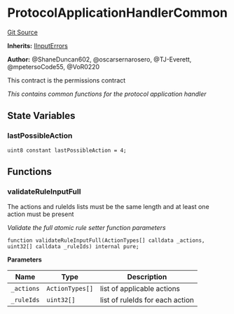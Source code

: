 # ProtocolApplicationHandlerCommon
[Git Source](https://github.com/thrackle-io/tron/blob/1ba87bf9bb403411ce677f8e83126c3bf8cfa713/src/client/application/ProtocolApplicationHandlerCommon.sol)

**Inherits:**
[IInputErrors](/src/common/IErrors.sol/interface.IInputErrors.md)

**Author:**
@ShaneDuncan602, @oscarsernarosero, @TJ-Everett, @mpetersoCode55, @VoR0220

This contract is the permissions contract

*This contains common functions for the protocol application handler*


## State Variables
### lastPossibleAction

```solidity
uint8 constant lastPossibleAction = 4;
```


## Functions
### validateRuleInputFull

The actions and ruleIds lists must be the same length and at least one action must be present

*Validate the full atomic rule setter function parameters*


```solidity
function validateRuleInputFull(ActionTypes[] calldata _actions, uint32[] calldata _ruleIds) internal pure;
```
**Parameters**

|Name|Type|Description|
|----|----|-----------|
|`_actions`|`ActionTypes[]`|list of applicable actions|
|`_ruleIds`|`uint32[]`|list of ruleIds for each action|


